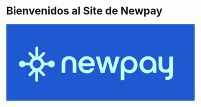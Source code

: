 # Bienvenidos al Site de Newpay

![Esta es una imagen](https://github.com/IPNEWPAY/IPNEWPAY/blob/main/Logo%20Newpay.PNG?raw=true)
